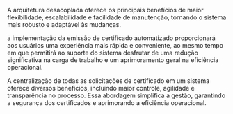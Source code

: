 A arquitetura desacoplada oferece os principais benefícios de maior flexibilidade, escalabilidade e facilidade de manutenção, tornando o sistema mais robusto e adaptável às mudanças.



a implementação da emissão de certificado automatizado proporcionará aos usuários uma experiência mais rápida e conveniente, ao mesmo tempo em que permitirá ao suporte do sistema desfrutar de uma redução significativa na carga de trabalho e um aprimoramento geral na eficiência operacional.    




A centralização de todas as solicitações de certificado em um sistema oferece diversos benefícios, incluindo maior controle, agilidade e transparência no processo. Essa abordagem simplifica a gestão, garantindo a segurança dos certificados e aprimorando a eficiência operacional.
